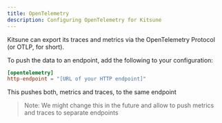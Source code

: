```yaml
---
title: OpenTelemetry
description: Configuring OpenTelemetry for Kitsune
---
```


Kitsune can export its traces and metrics via the OpenTelemetry Protocol (or OTLP, for short).  

To push the data to an endpoint, add the following to your configuration:

```toml
[opentelemetry]
http-endpoint = "[URL of your HTTP endpoint]"
```

This pushes both, metrics and traces, to the same endpoint

> Note: We might change this in the future and allow to push metrics and traces to separate endpoints
